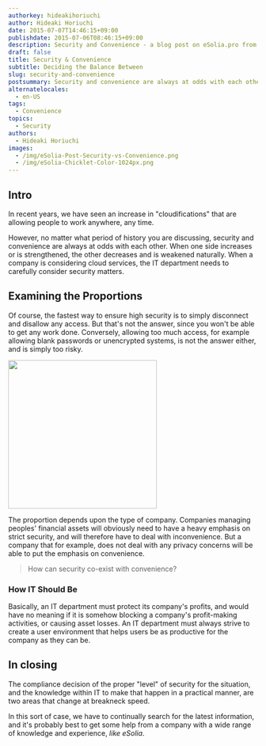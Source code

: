 ```yaml
---
authorkey: hideakihoriuchi
author: Hideaki Horiuchi
date: 2015-07-07T14:46:15+09:00
publishdate: 2015-07-06T08:46:15+09:00
description: Security and Convenience - a blog post on eSolia.pro from eSolia Inc.
draft: false
title: Security & Convenience
subtitle: Deciding the Balance Between
slug: security-and-convenience
postsummary: Security and convenience are always at odds with each other. When one side increases or is strengthened, the other decreases and is weakened naturally. To get the balance right, we have to continually search for the latest information, and it's probably best to get some help from a company with a wide range of knowledge and experience, like eSolia.
alternatelocales:
  - en-US
tags:
  - Convenience
topics:
  - Security
authors:
  - Hideaki Horiuchi
images:
  - /img/eSolia-Post-Security-vs-Convenience.png
  - /img/eSolia-Chicklet-Color-1024px.png
---
```


## Intro

In recent years, we have seen an increase in "cloudifications" that are allowing people to work anywhere, any time.

However, no matter what period of history you are discussing, security and convenience are always at odds with each other. When one side increases or is strengthened, the other decreases and is weakened naturally. When a company is considering cloud services, the IT department needs to carefully consider security matters.

## Examining the Proportions

Of course, the fastest way to ensure high security is to simply disconnect and disallow any access. But that's not the answer, since you won't be able to get any work done. Conversely, allowing too much access, for example allowing blank passwords or unencrypted systems, is not the answer either, and is simply too risky.

<div class="image-container">
<img class="materialboxed right responsive-img" data-caption="Security vs Convenience" width="300" src="/img/eSolia-Post-Security-vs-Convenience.png">
</div>

The proportion depends upon the type of company. Companies managing peoples' financial assets will obviously need to have a heavy emphasis on strict security, and will therefore have to deal with inconvenience. But a company that for example, does not deal with any privacy concerns will be able to put the emphasis on convenience.

> How can security co-exist with convenience?

### How IT Should Be

Basically, an IT department must protect its company's profits, and would have no meaning if it is somehow blocking a company's profit-making activities, or causing asset losses. An IT department must always strive to create a user environment that helps users be as productive for the company as they can be.

## In closing

The compliance decision of the proper "level" of security for the situation, and the knowledge within IT to make that happen in a practical manner, are two areas that change at breakneck speed.

In this sort of case, we have to continually search for the latest information, and it's probably best to get some help from a company with a wide range of knowledge and experience, _like eSolia_.
